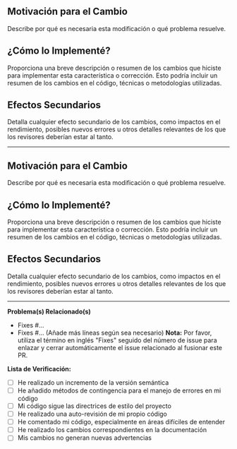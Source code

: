 ## Motivación para el Cambio
Describe por qué es necesaria esta modificación o qué problema resuelve.

## ¿Cómo lo Implementé?
Proporciona una breve descripción o resumen de los cambios que hiciste para implementar esta característica o corrección. Esto podría incluir un resumen de los cambios en el código, técnicas o metodologías utilizadas.

## Efectos Secundarios
Detalla cualquier efecto secundario de los cambios, como impactos en el rendimiento, posibles nuevos errores u otros detalles relevantes de los que los revisores deberían estar al tanto.

---

## Motivación para el Cambio
Describe por qué es necesaria esta modificación o qué problema resuelve.

## ¿Cómo lo Implementé?
Proporciona una breve descripción o resumen de los cambios que hiciste para implementar esta característica o corrección. Esto podría incluir un resumen de los cambios en el código, técnicas o metodologías utilizadas.

## Efectos Secundarios
Detalla cualquier efecto secundario de los cambios, como impactos en el rendimiento, posibles nuevos errores u otros detalles relevantes de los que los revisores deberían estar al tanto.

---

**Problema(s) Relacionado(s)**
- Fixes #...
- Fixes #...
(Añade más líneas según sea necesario)
**Nota:** Por favor, utiliza el término en inglés "Fixes" seguido del número de issue para enlazar y cerrar automáticamente el issue relacionado al fusionar este PR.


**Lista de Verificación:**
- [ ] He realizado un incremento de la versión semántica
- [ ] He añadido métodos de contingencia para el manejo de errores en mi código
- [ ] Mi código sigue las directrices de estilo del proyecto
- [ ] He realizado una auto-revisión de mi propio código
- [ ] He comentado mi código, especialmente en áreas difíciles de entender
- [ ] He realizado los cambios correspondientes en la documentación
- [ ] Mis cambios no generan nuevas advertencias